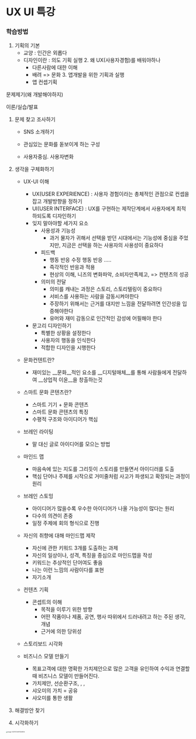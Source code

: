 # UX UI 특강

### 학습방법
  1. 기획의 기본
     - 교양 : 인간은 외롭다
     - 디자인이란 : 의도 기획 실행 
    2. 왜 UX(사용자경험)를 배워야하나
       - 다른사람에 대한 이해
       - 배려 => 문화
    3. 앱개발을 위한 기획과 실행
       - 앱 컨셉기획



문제제기(왜 개발해야하지)

이론/실습/발표 



  1. 문제 찾고 조사하기

     - SNS 소개하기

     - 관심있는 문화를 돋보이게 하는 구성
     - 사용자중심. 사용자변화

  2. 생각을 구체화하기

     - UX-UI 이해
       - UX(USER EXPERIENCE) : 사용자 경험이라는 총체적인 관점으로 컨셉을 잡고 개발방향을 정하기
       - UI(USER INTERFACE) : UX를 구현하는 제작단계에서 사용자에게 최적하되도록 디자인하기
       - 잊지 말아야할 세가지 요소
         - 사용성과 기능성
           - 과거 물자가 귀해서 선택을 받던 시대에서는 기능성에 중심을 주었지만, 지금은 선택을 하는 사용자의 사용성이 중요하다
         - 피드백
           - 행동 반응 수정 행동 반응 .....
           - 즉각적인 반응과 적용
           - 현상의 이해, 니즈의 변화파악, 소비자만족제고, => 컨텐츠의 성공
         - 의미의 전달
           - 의미를 캐내는 과정은 스토리, 스토리텔링이 중요하다
           - 서비스를 사용하는 사람을 감동시켜야한다
           - 주장하기 위해서는 근거를 대지만 느낌을 전달하려면 인간성을 입증해야한다
           - 유머와 재미 감동으로 인간적인 감성에 어필해야 한다
       - 문고리 디자인하기
         - 특별한 상황을 설정한다
         - 사용자의 행동을 인식한다
         - 적합한 디자인을 시행한다
     - 문화컨텐트란?
       - 재미있는 __문화__적인 요소를 __디지털매체__를 통해 사람들에게 전달하여 __상업적 이윤__을 창출하는것
     - 스마트 문화 콘텐츠란?
       - 스마트 기기 + 문화 콘텐츠
       - 스마트 문화 콘텐츠의 특징
       - 수평적 구조와 아이디어가 핵심
     - 브레인 라이팅
       - 말 대신 글로 아이디어를 모으는 방법
     - 마인드 맵
       - 마음속에 있는 지도를 그리듯이 스토리를 만들면서 아이디러를 도출
       - 핵심 단어나 주제를 시작으로 거미줄처럼 사고가 파생되고 확장되는 과정이 원리
     - 브레인 스토밍
       - 아이디어가 많을수록 우수한 아이디어가 나올 가능성이 많다는 원리
       - 다수의 의견이 존중
       - 일정 주제에 회의 형식으로 진행
     - 자신의 취향에 대해 마인드맵 제작
       - 자신에 관한 키워드 3개를 도출하는 과제
       - 자신의 일상이나, 성격, 특징을 중심으로 마인드맵을 작성
       - 키워드는 추상적인 단어여도 좋음
       - 나는 이런 느낌의 사람이다를 표현
       - 자기소개

     - 컨텐츠 기획

       - 콘셉트의 이해
         - 목적을 이루기 위한 방향
         - 어떤 작품이나 제품, 공연, 행사 따위에서 드러내려고 하는 주된 생각, 개념
         - 근거에 의한 당위성

     - 스토리보드 시각화

     - 비즈니스 모델 만들기

       - 목표고객에 대한 명확한 가치제안으로 많은 고객을 유인하여 수익과 연결할 때 비즈니스 모델이 만들어진다.
       - 가치제안, 선순환구조, , ,
       - 샤오미의 가치 = 공유
       - 샤오미를 통한 생활

       

  3. 해결방안 찾기

  4. 시각화하기

<img src="C:\Users\kimth\AppData\Roaming\Typora\typora-user-images\image-20210724091324834.png" alt="image-20210724091324834" style="zoom: 25%;" />
